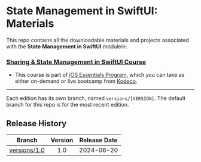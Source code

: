 # State Management in SwiftUI: Materials

This repo contains all the downloadable materials and projects associated with the **State Management in SwiftUI** modulein:

### [Sharing & State Management in SwiftUI Course](https://www.kodeco.com/ios/paths/sharing-state-management-swiftui)

- This course is part of [iOS Essentials Program](https://www.kodeco.com/ios/programs/ios-essentials), which you can take as either on-demand or live bootcamp from [Kodeco](https://www.kodeco.com).


---

Each edition has its own branch, named `versions/[VERSION]`. The default branch for this repo is for the most recent edition.
## Release History

| Branch                                                                                  | Version | Release Date |
| --------------------------------------------------------------------------------------- |:-------:|:------------:|
| [versions/1.0](https://github.com/kodecocodes/m3-smsui-materials/tree/versions/1.0) | 1.0     | 2024-06-20   |
